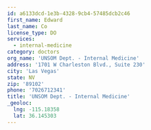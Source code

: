 ```yaml
---
id: a6133dcd-1e3b-4328-9cb4-57485dcb2c46
first_name: Edward
last_name: Co
license_type: DO
services:
  - internal-medicine
category: doctors
org_name: 'UNSOM Dept. - Internal Medicine'
address: '1701 W Charleston Blvd., Suite 230'
city: 'Las Vegas'
state: NV
zip: '89102'
phone: '7026712341'
title: 'UNSOM Dept. - Internal Medicine'
_geoloc:
  lng: -115.18358
  lat: 36.145303
---
```

